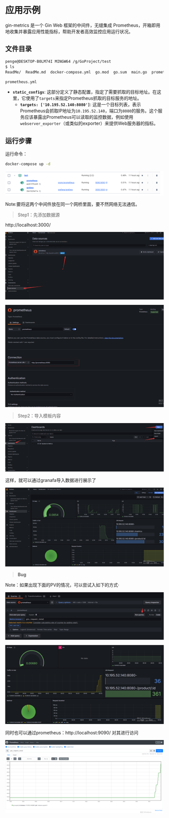 # 应用示例

gin-metrics 是一个 Gin Web 框架的中间件，无缝集成 Prometheus，开箱即用地收集并暴露应用性能指标，帮助开发者高效监控应用运行状况。

## 文件目录

```bash
penge@DESKTOP-B0LM74I MINGW64 /g/GoProject/test
$ ls
ReadMe/  ReadMe.md  docker-compose.yml  go.mod  go.sum  main.go  prometheus.yml
```

`prometheus.yml`

- **`static_configs`**: 这部分定义了静态配置，指定了需要抓取的目标地址。在这里，它使用了`targets`来指定Prometheus抓取的目标服务的地址。
  - **`targets: ['10.195.52.140:8080']`**: 这是一个目标列表，表示Prometheus会抓取IP地址为`10.195.52.140`，端口为`8080`的服务。这个服务应该暴露出Prometheus可以读取的监控数据，例如使用`webserver_exporter`（或类似的exporter）来提供Web服务器的指标。

## 运行步骤

运行命令：

```bash
docker-compose up -d
```

![image-20250321095559410](ReadMe/image-20250321095559410.png)

Note:要将这两个中间件放在同一个网桥里面，要不然网络无法通信。



>  Step1：先添加数据源

http://localhost:3000/

![image-20250321095205035](ReadMe/image-20250321095205035.png)

![image-20250321095235524](ReadMe/image-20250321095235524.png)

>  Step2：导入模板内容

![image-20250321095256171](ReadMe/image-20250321095256171.png)

这样，就可以通过granafa导入数据进行展示了

![image-20250321222113675](ReadMe/image-20250321222113675.png)

> **Bug**

Note：如果出现下面的PV的情况，可以尝试入如下的方式·

![image-20250321222156834](ReadMe/image-20250321222156834.png)

![image-20250321095113041](ReadMe/image-20250321095113041.png)

同时也可以通过prometheus：http://localhost:9090/ 对其进行访问

![image-20250321100626295](ReadMe/image-20250321100626295.png)